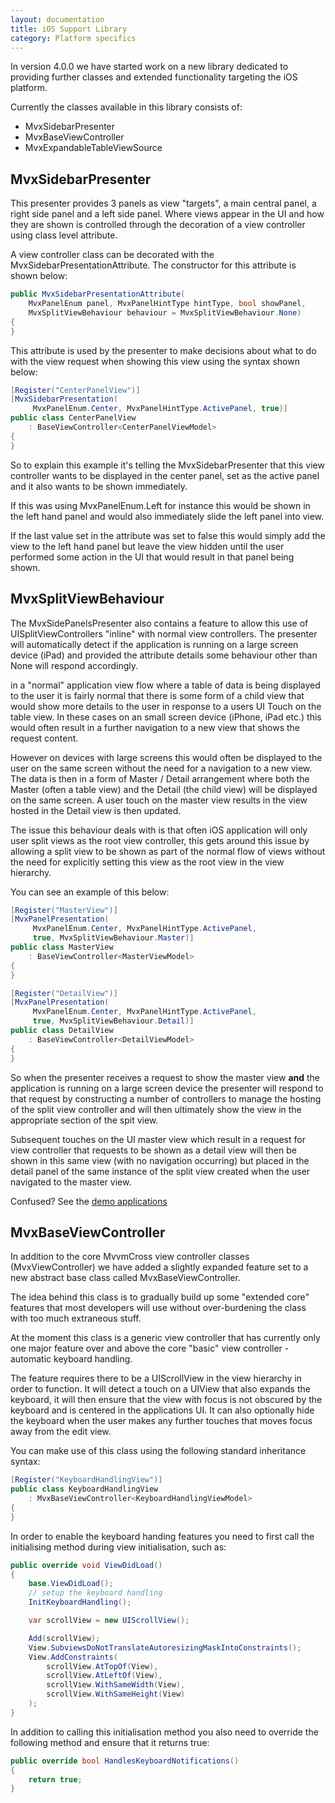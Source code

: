 ```yaml
---
layout: documentation
title: iOS Support Library
category: Platform specifics
---
```


In version 4.0.0 we have started work on a new library dedicated to providing further classes and extended functionality targeting the iOS platform.

Currently the classes available in this library consists of:

 * MvxSidebarPresenter
 * MvxBaseViewController
 * MvxExpandableTableViewSource

## MvxSidebarPresenter

This presenter provides 3 panels as view "targets", a main central panel, a right side panel and a left side panel. Where views appear in the UI and how they are shown is controlled through the decoration of a view controller using  class level attribute.

A view controller class can be decorated with the MvxSidebarPresentationAttribute. The constructor for this attribute is shown below:
```c#
public MvxSidebarPresentationAttribute(
    MvxPanelEnum panel, MvxPanelHintType hintType, bool showPanel,
    MvxSplitViewBehaviour behaviour = MvxSplitViewBehaviour.None)
{
}
```
This attribute is used by the presenter to make decisions about what to do with the view request when showing this view using the syntax shown below:
```c#
[Register("CenterPanelView")]
[MvxSidebarPresentation(
     MvxPanelEnum.Center, MvxPanelHintType.ActivePanel, true)]
public class CenterPanelView
    : BaseViewController<CenterPanelViewModel>
{
}
```

So to explain this example it's telling the MvxSidebarPresenter that this view controller wants to be displayed in the center panel, set as the active panel and it also wants to be shown immediately.

If this was using MvxPanelEnum.Left for instance this would be shown in the left hand panel and would also immediately slide the left panel into view.

If the last value set in the attribute was set to false this would simply add the view to the left hand panel but leave the view hidden until the user performed some action in the UI that would result in that panel being shown.

## MvxSplitViewBehaviour

The MvxSidePanelsPresenter also contains a feature to allow this use of UISplitViewControllers "inline" with normal view controllers.  The presenter will automatically detect if the application is running on a large screen device (iPad) and provided the attribute details some behaviour other than None will respond accordingly.

in a "normal" application view flow where a table of data is being displayed to the user it is fairly normal that there is some form of a child view that would show more details to the user in response to a users UI Touch on the table view.  In these cases on an small screen device (iPhone, iPad etc.) this would often result in a further navigation to a new view that shows the request content.

However on devices with large screens this would often be displayed to the user on the same screen without the need for a navigation to a new view.  The data is then in a form of Master / Detail arrangement where both the Master (often a table view) and the Detail (the child view) will be displayed on the same screen.  A user touch on the master view results in the view hosted in the Detail view is then updated.

The issue this behaviour deals with is that often iOS application will only user split views as the root view controller, this gets around this issue by allowing a split view to be shown as part of the normal flow of views without the need for explicitly setting this view as the root view in the view hierarchy.

You can see an example of this below:

```c#
[Register("MasterView")]
[MvxPanelPresentation(
     MvxPanelEnum.Center, MvxPanelHintType.ActivePanel,
     true, MvxSplitViewBehaviour.Master)]
public class MasterView
    : BaseViewController<MasterViewModel>
{
}

[Register("DetailView")]
[MvxPanelPresentation(
     MvxPanelEnum.Center, MvxPanelHintType.ActivePanel,
     true, MvxSplitViewBehaviour.Detail)]
public class DetailView
    : BaseViewController<DetailViewModel>
{
}
```

So when the presenter receives a request to show the master view **and** the application is running on a large screen device the presenter will respond to that request by constructing a number of controllers to manage the hosting of the split view controller and will then ultimately show the view in the appropriate section of the spit view.

Subsequent touches on the UI master view which result in a request for view controller that requests to be shown as a detail view will then be shown in this same view (with no navigation occurring) but placed in the detail panel of the same instance of the split view created when the user navigated to the master view.

Confused? See the [demo applications](https://github.com/MvvmCross/MvvmCross/tree/develop/TestProjects/iOS-Support)

## MvxBaseViewController

In addition to the core MvvmCross view controller classes (MvxViewController) we have added a slightly expanded feature set to a new abstract base class called MvxBaseViewController.

The idea behind this class is to gradually build up some "extended core" features that most developers will use without over-burdening  the class with too much extraneous stuff.

At the moment this class is a generic view controller that has currently only one major feature over and above the core "basic" view controller - automatic keyboard handling.

The feature requires there to be a UIScrollView in the view hierarchy in order to function.  It will detect a touch on a UIView that also expands the keyboard, it will then ensure that the view with focus is not obscured by the keyboard and is centered in the applications UI.  It can also optionally hide the keyboard when the user makes any further touches that moves focus away from the edit view.

You can make use of this class using the following standard inheritance syntax:

```c#
[Register("KeyboardHandlingView")]
public class KeyboardHandlingView
    : MvxBaseViewController<KeyboardHandlingViewModel>
{
}
```

In order to enable the keyboard handing features you need to first call the initialising method during view initialisation, such as:

```c#
public override void ViewDidLoad()
{
    base.ViewDidLoad();
    // setup the keyboard handling
    InitKeyboardHandling();

    var scrollView = new UIScrollView();

    Add(scrollView);
    View.SubviewsDoNotTranslateAutoresizingMaskIntoConstraints();
    View.AddConstraints(
        scrollView.AtTopOf(View),
        scrollView.AtLeftOf(View),
        scrollView.WithSameWidth(View),
        scrollView.WithSameHeight(View)
    );
}
```

In addition to calling this initialisation method you also need to override the following method and ensure that it returns true:

```c#
public override bool HandlesKeyboardNotifications()
{
    return true;
}
```

